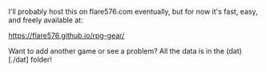 I'll probably host this on flare576.com eventually, but for now it's fast, easy, and freely available at:

https://flare576.github.io/rpg-gear/

Want to add another game or see a problem? All the data is in the (dat)[./dat] folder!
